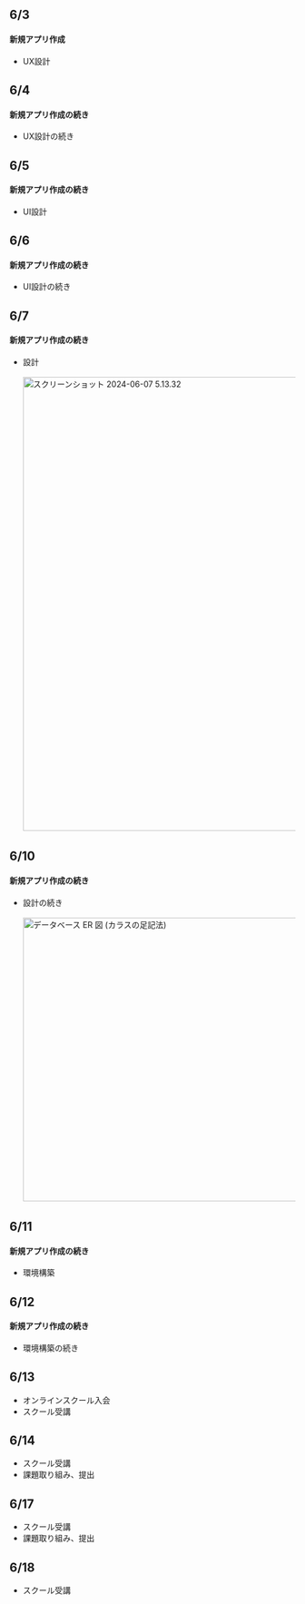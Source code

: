 ## 6/3<br>
#### 新規アプリ作成<br>
- UX設計<br>
## 6/4<br>
#### 新規アプリ作成の続き<br>
- UX設計の続き<br>
## 6/5<br>
#### 新規アプリ作成の続き<br>
- UI設計<br>
## 6/6<br>
#### 新規アプリ作成の続き<br>
- UI設計の続き<br>
## 6/7<br>
#### 新規アプリ作成の続き<br>
- 設計<br>
&emsp;<img width="800" alt="スクリーンショット 2024-06-07 5.13.32" src="https://github.com/1080tomoyo/TIL/assets/143313394/4ade313b-fb3b-4492-bbd2-27eea92f96b2"><br>
## 6/10<br>
#### 新規アプリ作成の続き<br>
- 設計の続き<br>
&emsp;<img width="500" alt="データベース ER 図 (カラスの足記法)" src="https://github.com/1080tomoyo/TIL/assets/143313394/c5afcda1-cde4-4447-867c-cf926e1d2097"><br>
## 6/11<br>
#### 新規アプリ作成の続き<br>
- 環境構築<br>
## 6/12<br>
#### 新規アプリ作成の続き<br>
- 環境構築の続き<br>
## 6/13<br>
- オンラインスクール入会<br>
- スクール受講<br>
## 6/14<br>
- スクール受講<br>
- 課題取り組み、提出<br>
## 6/17<br>
- スクール受講<br>
- 課題取り組み、提出<br>
## 6/18<br>
- スクール受講<br>
